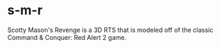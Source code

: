 # s-m-r
Scotty Mason's Revenge is a 3D RTS that is modeled off of the classic Command &amp; Conquer: Red Alert 2 game. 
